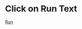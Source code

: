 # Click on Run Text

<a href="https://rawcdn.githack.com/arjitsingh8271/webD/315754d729bfd5d5f0d0be6dec95f3fa073bd11a/responsive_sidebar_menu_using_html_css/index.html">Run</a>

